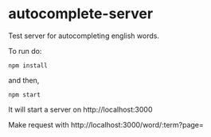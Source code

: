 # autocomplete-server
Test server for autocompleting english words.

To run do:

```npm install```

and then,

```npm start```

It will start a server on http://localhost:3000

Make request with http://localhost:3000/word/:term?page=<Number>
